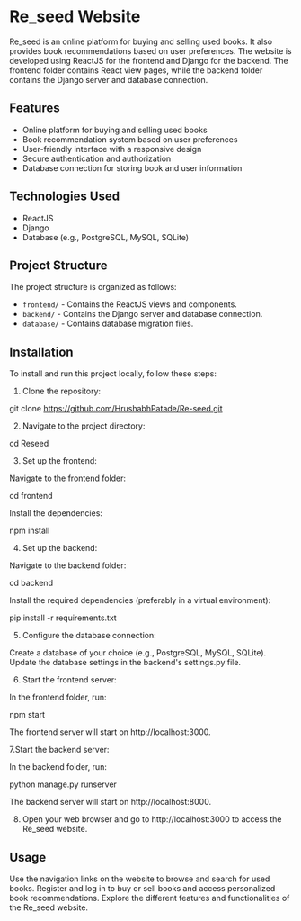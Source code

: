 # Re_seed Website

Re_seed is an online platform for buying and selling used books. It also provides book recommendations based on user preferences. The website is developed using ReactJS for the frontend and Django for the backend. The frontend folder contains React view pages, while the backend folder contains the Django server and database connection.

## Features

- Online platform for buying and selling used books
- Book recommendation system based on user preferences
- User-friendly interface with a responsive design
- Secure authentication and authorization
- Database connection for storing book and user information

## Technologies Used

- ReactJS
- Django
- Database (e.g., PostgreSQL, MySQL, SQLite)

## Project Structure

The project structure is organized as follows:

- `frontend/` - Contains the ReactJS views and components.
- `backend/` - Contains the Django server and database connection.
- `database/` - Contains database migration files.

## Installation

To install and run this project locally, follow these steps:

1. Clone the repository:


git clone https://github.com/HrushabhPatade/Re-seed.git

2. Navigate to the project directory:

cd Reseed

3. Set up the frontend:

Navigate to the frontend folder:

cd frontend

Install the dependencies:

npm install

4. Set up the backend:

Navigate to the backend folder:

cd backend

Install the required dependencies (preferably in a virtual environment):

pip install -r requirements.txt

5. Configure the database connection:

Create a database of your choice (e.g., PostgreSQL, MySQL, SQLite).
Update the database settings in the backend's settings.py file.

6. Start the frontend server:

In the frontend folder, run:

npm start

The frontend server will start on http://localhost:3000.

7.Start the backend server:

In the backend folder, run:

python manage.py runserver

The backend server will start on http://localhost:8000.

8. Open your web browser and go to http://localhost:3000 to access the Re_seed website.

## Usage
Use the navigation links on the website to browse and search for used books.
Register and log in to buy or sell books and access personalized book recommendations.
Explore the different features and functionalities of the Re_seed website.
